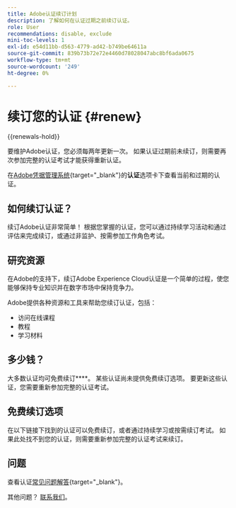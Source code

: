 ```yaml
---
title: Adobe认证续订计划
description: 了解如何在认证过期之前续订认证。
role: User
recommendations: disable, exclude
mini-toc-levels: 1
exl-id: e54d11bb-d563-4779-ad42-b749be64611a
source-git-commit: 839b73b72e72e4460d78028047abc8bf6ada0675
workflow-type: tm+mt
source-wordcount: '249'
ht-degree: 0%

---
```


# 续订您的认证 {#renew}

{{renewals-hold}}

要维护Adobe认证，您必须每两年更新一次。 如果认证过期前未续订，则需要再次参加完整的认证考试才能获得重新认证。

在[Adobe凭据管理系统](https://www.certmetrics.com/adobe/candidate/cert_summary.aspx){target="_blank"}的&#x200B;**认证**&#x200B;选项卡下查看当前和过期的认证。

## 如何续订认证？

续订Adobe认证非常简单！ 根据您掌握的认证，您可以通过持续学习活动和通过评估来完成续订，或通过非监护、按需参加工作角色考试。

## 研究资源

在Adobe的支持下，续订Adobe Experience Cloud认证是一个简单的过程，使您能够保持专业知识并在数字市场中保持竞争力。

Adobe提供各种资源和工具来帮助您续订认证，包括：

* 访问在线课程
* 教程
* 学习材料

## 多少钱？

大多数认证均可免费续订&#x200B;****。 某些认证尚未提供免费续订选项。 要更新这些认证，您需要重新参加完整的认证考试。

## 免费续订选项

在以下链接下找到的认证可以免费续订，或者通过持续学习或按需续订考试。 如果此处找不到您的认证，则需要重新参加完整的认证考试来续订。

<!-- 

>[!NOTE]
>
>If you would like to share the link to a renewal exam or assessment with a colleague, please link to the overall exam renewal page,  not the URL of the exam itself, to avoid login issues.

* [Adobe [!DNL Analytics]](https://experienceleague.adobe.com/docs/certification/certification/technical-certifications/aa/aa-renew.html){target="_blank"}
* [Adobe [!DNL Audience Manager]](https://experienceleague.adobe.com/docs/certification/certification/technical-certifications/aam/aam-renew.html){target="_blank"}
* [Adobe [!DNL Campaign Classic]](https://experienceleague.adobe.com/docs/certification/certification/technical-certifications/acc/acc-renew.html){target="_blank"}
* [Adobe [!DNL Campaign Standard]](https://experienceleague.adobe.com/docs/certification/certification/technical-certifications/acs/acs-renew.html){target="_blank"}
* [Adobe [!DNL Commerce]](https://experienceleague.adobe.com/docs/certification/certification/technical-certifications/ac/ac-renew.html){target="_blank"}
* [Adobe [!DNL Experience Manager]](https://experienceleague.adobe.com/docs/certification/certification/technical-certifications/aem/aem-renew.html){target="_blank"}
* [Adobe [!DNL Marketo Engage]](https://experienceleague.adobe.com/docs/certification/certification/technical-certifications/ame/ame-renew.html){target="_blank"}
* [Adobe [!DNL Real-Time CDP]](https://experienceleague.adobe.com/docs/certification/certification/technical-certifications/rtcdp/rtcdp-renew.html){target="_blank"}
* [Adobe [!DNL Target]](https://experienceleague.adobe.com/docs/certification/certification/technical-certifications/at/at-renew.html){target="_blank"} 
* [Adobe [!DNL Workfront]](https://experienceleague.adobe.com/docs/certification/program/technical-certifications/aw/aw-renew.html){target="_blank"}

-->

## 问题

查看认证[常见问题解答](https://experienceleague.adobe.com/docs/certification/certification/faq.html){target="_blank"}。

其他问题？ [联系我们](mailto:certif@adobe.com)。
